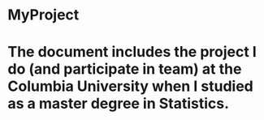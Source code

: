 # MyProject
# The document includes the project I do (and participate in team) at the Columbia University when I studied as a master degree in Statistics. 
